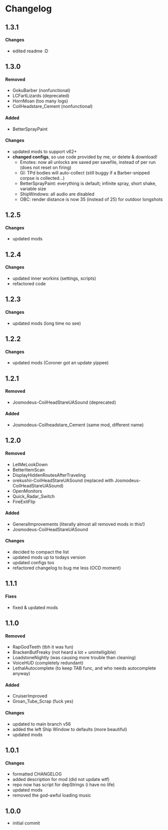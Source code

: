 # Changelog

## 1.3.1

#### Changes

- edited readme :D

## 1.3.0

#### Removed

- GokuBarber (nonfunctional)
- LCFartLizards (deprecated)
- HornMoan (too many logs)
- CoilHeadstare_Cement (nonfunctional)

#### Added

- BetterSprayPaint

#### Changes

- updated mods to support v62+
- **changed configs**, so use code provided by me, or delete & download!
  - Emotes: now all unlocks are saved per savefile, instead of per run (does not reset on firing)
  - GI: TPd bodies will auto-collect (still buggy if a Barber-snipped corpse is collected...)
  - BetterSprayPaint: everything is default; infinite spray, short shake, variable size
  - ShipWindows: all audio are disabled
  - OBC: render distance is now 35 (instead of 25) for outdoor longshots

## 1.2.5

#### Changes

- updated mods

## 1.2.4

#### Changes

- updated inner workins (settings, scripts)
- refactored code

## 1.2.3

#### Changes

- updated mods (long time no see)

## 1.2.2

#### Changes

- updated mods (Coroner got an update yippee)

## 1.2.1

#### Removed

- Josmodeus-CoilHeadStareUASound (deprecated)

#### Added

- Josmodeus-Coilheadstare_Cement (same mod, different name)

## 1.2.0

#### Removed

- LetMeLookDown
- BetterItemScan
- DisplayHiddenRoutesAfterTraveling
- orekushii-CoilHeadStareUASound (replaced with Josmodeus-CoilHeadStareUASound)
- OpenMonitors
- Quick_Radar_Switch
- FireExitFlip

#### Added

- GeneralImprovements (literally almost all removed mods in this!)
- Josmodeus-CoilHeadStareUASound

#### Changes

- decided to compact the list
- updated mods up to todays version
- updated configs too
- refactored changelog to bug me less (OCD moment)

## 1.1.1

#### Fixes

- fixed & updated mods

## 1.1.0

#### Removed

- RapGodTeeth (tbh it was fun)
- BrackenButFreaky (not heard a lot + unintelligible)
- LoadstoneNightly (was causing more trouble than cleaning)
- VoiceHUD (completely redundant)
- LethalAutocomplete (to keep TAB func, and who needs autocomplete anyway)

#### Added

- CruiserImproved
- Groan_Tube_Scrap (fuck yes)

#### Changes

- updated to main branch v56
- added the left Ship Window to defaults (more beautiful)
- updated mods

## 1.0.1

#### Changes

- formatted CHANGELOG
- added description for mod (did not update wtf)
- repo now has script for depStrings (i have no life)
- updated mods
- removed the god-awful loading music

## 1.0.0

- initial commit
